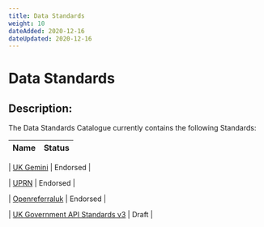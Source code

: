 ```yaml
---
title: Data Standards
weight: 10
dateAdded: 2020-12-16
dateUpdated: 2020-12-16
---
```


# Data Standards

## Description:
The Data Standards Catalogue currently contains the following Standards:

| Name | Status |
| --- | ---|

| [UK Gemini](UKGemini/) | Endorsed |

| [UPRN](UPRN/) | Endorsed |

| [Openreferraluk](openreferraluk/) | Endorsed |

| [UK Government API Standards v3](apistandardsv3/) | Draft |